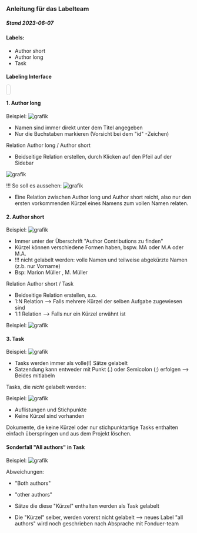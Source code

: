 ### Anleitung für das Labelteam 

##### Stand 2023-06-07

#### Labels: 
- Author short 
- Author long 
- Task 

#### Labeling Interface

<View>

<Relations>

<Relation value="Author short" />
<Relation value="Task" />
<Relation value="Author long" />


</Relations>

<HyperTextLabels name="ner" toName="text">
  
<Label value="Author short" background="red"/>
<Label value="Task" background="blue"/>
<Label value="Author long" background="orange"/>

</HyperTextLabels>


<View style="border: 1px solid #CCC; border-radius: 10px; padding: 5px">

<HyperText name="text" value="$html"/>

</View>

</View>

#### 1. Author long

Beispiel: 
![grafik](https://github.com/MeMo-KBC/bio-medRxiv/assets/92575975/e1eec44b-f07e-4f7a-aaa4-f9f6b4eecaf8)

- Namen sind immer direkt unter dem Titel angegeben 
- Nur die Buchstaben markieren (Vorsicht bei dem "id" -Zeichen)

Relation Author long / Author short

- Beidseitige Relation erstellen, durch Klicken auf den Pfeil auf der Sidebar 

![grafik](https://github.com/MeMo-KBC/bio-medRxiv/assets/92575975/c90eb40a-16bc-4981-97fe-a9161f03e9ae)

!!! So soll es aussehen:
![grafik](https://github.com/MeMo-KBC/bio-medRxiv/assets/92575975/a412e9d2-711d-4810-b487-758c6b92bd85)

- Eine Relation zwischen Author long und Author short reicht, also nur den ersten vorkommenden Kürzel eines Namens zum vollen Namen relaten. 


#### 2. Author short 

Beispiel: 
![grafik](https://github.com/MeMo-KBC/bio-medRxiv/assets/92575975/b066bb3e-7769-40d0-91d2-ec44df16da6f)

- Immer unter der Überschrift "Author Contributions zu finden"
- Kürzel können verschiedene Formen haben, bspw. MA oder M.A oder M.A. 
- !!! nicht gelabelt werden: volle Namen und teilweise abgekürzte Namen (z.b. nur Vorname) 
- Bsp: Marion Müller , M. Müller

Relation Author short / Task

- Beidseitige Relation erstellen, s.o. 
- 1:N Relation --> Falls mehrere Kürzel der selben Aufgabe zugewiesen sind 
- 1:1 Relation --> Falls nur ein Kürzel erwähnt ist

Beispiel: 
![grafik](https://github.com/MeMo-KBC/bio-medRxiv/assets/92575975/fc55c0b1-5c9a-450c-a237-63d2cdca4762)


#### 3. Task

Beispiel: 
![grafik](https://github.com/MeMo-KBC/bio-medRxiv/assets/92575975/ac290d6e-fd36-452b-ae83-91535ee877dd)

- Tasks werden immer als volle(!) Sätze gelabelt
- Satzendung kann entweder mit Punkt (.) oder Semicolon (;) erfolgen --> Beides mitlabeln 

Tasks, die *nicht* gelabelt werden: 

Beispiel: 
![grafik](https://github.com/MeMo-KBC/bio-medRxiv/assets/92575975/30b6ee99-6b2b-44b9-a265-cae0ae1cae76)

- Auflistungen und Stichpunkte 
- Keine Kürzel sind vorhanden 

Dokumente, die keine Kürzel oder nur stichpunktartige Tasks enthalten einfach überspringen und aus dem Projekt löschen. 

#### Sonderfall "All authors" in Task

Beispiel:
![grafik](https://github.com/MeMo-KBC/bio-medRxiv/assets/92575975/21026601-e879-4efb-b0f4-0d74462e86df)

Abweichungen: 
- "Both authors"
- "other authors"


- Sätze die diese "Kürzel" enthalten werden als Task gelabelt
- Die "Kürzel" selber, werden vorerst nicht gelabelt 
--> neues Label "all authors" wird noch geschrieben nach Absprache mit Fonduer-team 


